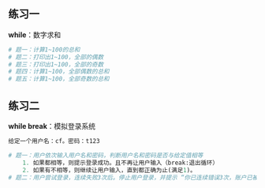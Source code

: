 ## 练习一
**while**：数字求和
```python
# 题一：计算1~100的总和
# 题二：打印出1~100，全部的偶数
# 题三：打印出1~100，全部的奇数
# 题四：计算1~100，全部偶数的总和
# 题五：计算1~100，全部奇数的总和
```

## 练习二
**while break**：模拟登录系统
```python
给定一个用户名：cf。密码：t123

# 题一：用户依次输入用户名和密码，判断用户名和密码是否与给定值相等
    1. 如果都相等，则提示登录成功。且不再让用户输入（break:退出循环）
    2. 如果有不相等，则继续让用户输入，直到都正确为止(满足1)。
# 题二：用户尝试登录，连续失败3次后。停止用户登录，并提示 “你已连续错误3次，账户已被锁定！” 
```